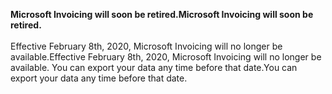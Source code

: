 <span data-ttu-id="da910-101">**Microsoft Invoicing will soon be retired.**</span><span class="sxs-lookup"><span data-stu-id="da910-101">**Microsoft Invoicing will soon be retired.**</span></span><br><br>
<span data-ttu-id="da910-102">Effective February 8th, 2020, Microsoft Invoicing will no longer be available.</span><span class="sxs-lookup"><span data-stu-id="da910-102">Effective February 8th, 2020, Microsoft Invoicing will no longer be available.</span></span> <span data-ttu-id="da910-103">You can export your data any time before that date.</span><span class="sxs-lookup"><span data-stu-id="da910-103">You can export your data any time before that date.</span></span>